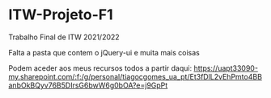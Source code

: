 # ITW-Projeto-F1
Trabalho Final de ITW 2021/2022 

Falta a pasta que contem o jQuery-ui e muita mais coisas


Podem aceder aos meus recursos todos a partir daqui:
https://uapt33090-my.sharepoint.com/:f:/g/personal/tiagocgomes_ua_pt/Et3fDlL2vEhPmto4BBanbOkBQyv76B5DIrsG6bwW6g0bOA?e=j9GpPt

